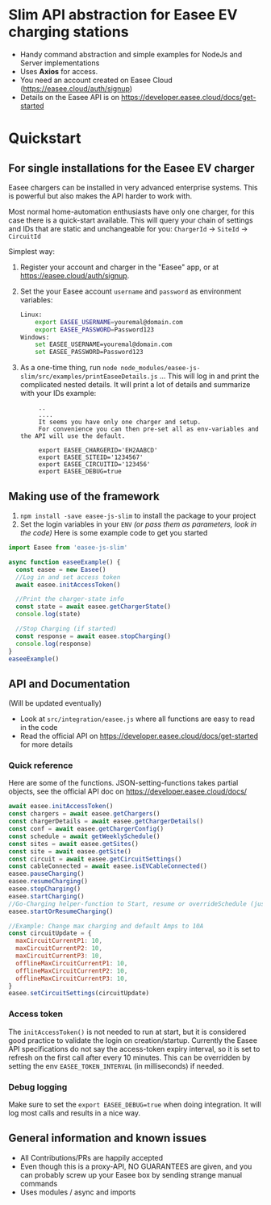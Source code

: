 # Slim API abstraction for Easee EV charging stations

- Handy command abstraction and simple examples for NodeJs and Server implementations
- Uses **Axios** for access.
- You need an account created on Easee Cloud (https://easee.cloud/auth/signup)
- Details on the Easee API is on https://developer.easee.cloud/docs/get-started

# Quickstart

## For single installations for the Easee EV charger

Easee chargers can be installed in very advanced enterprise systems. This is powerful but also makes the API harder to work with.

Most normal home-automation enthusiasts have only one charger, for this case there is a quick-start available. This will query your chain of settings and IDs that are static and unchangeable for you:
`ChargerId` -> `SiteId` -> `CircuitId`

Simplest way:

1. Register your account and charger in the "Easee" app, or at https://easee.cloud/auth/signup.
1. Set the your Easee account `username` and `password` as environment variables:
   ```bash
   Linux:
       export EASEE_USERNAME=youremal@domain.com
       export EASEE_PASSWORD=Password123
   Windows:
       set EASEE_USERNAME=youremal@domain.com
       set EASEE_PASSWORD=Password123
   ```
1. As a one-time thing, run `node node_modules/easee-js-slim/src/examples/printEaseeDetails.js`
   ... This will log in and print the complicated nested details. It will print a lot of details and summarize with your IDs example:

   ```
        ..
        ....
        It seems you have only one charger and setup.
        For convenience you can then pre-set all as env-variables and the API will use the default.

        export EASEE_CHARGERID='EH2AABCD'
        export EASEE_SITEID='1234567'
        export EASEE_CIRCUITID='123456'
        export EASEE_DEBUG=true
   ```

## Making use of the framework

1. `npm install -save easee-js-slim` to install the package to your project
2. Set the login variables in your `ENV` _(or pass them as parameters, look in the code)_
   Here is some example code to get you started

```javascript
import Easee from 'easee-js-slim'

async function easeeExample() {
  const easee = new Easee()
  //Log in and set access token
  await easee.initAccessToken()

  //Print the charger-state info
  const state = await easee.getChargerState()
  console.log(state)

  //Stop Charging (if started)
  const response = await easee.stopCharging()
  console.log(response)
}
easeeExample()
```

## API and Documentation

(Will be updated eventually)

- Look at `src/integration/easee.js` where all functions are easy to read in the code
- Read the official API on https://developer.easee.cloud/docs/get-started for more details

### Quick reference

Here are some of the functions. JSON-setting-functions takes partial objects, see the official API doc on https://developer.easee.cloud/docs/

```javascript
await easee.initAccessToken()
const chargers = await easee.getChargers()
const chargerDetails = await easee.getChargerDetails()
const conf = await easee.getChargerConfig()
const schedule = await getWeeklySchedule()
const sites = await easee.getSites()
const site = await easee.getSite()
const circuit = await easee.getCircuitSettings()
const cableConnected = await easee.isEVCableConnected()
easee.pauseCharging()
easee.resumeCharging()
easee.stopCharging()
easee.startCharging()
//Go-Charging helper-function to Start, resume or overrideSchedule (just make it happen..)
easee.startOrResumeCharging()

//Example: Change max charging and default Amps to 10A
const circuitUpdate = {
  maxCircuitCurrentP1: 10,
  maxCircuitCurrentP2: 10,
  maxCircuitCurrentP3: 10,
  offlineMaxCircuitCurrentP1: 10,
  offlineMaxCircuitCurrentP2: 10,
  offlineMaxCircuitCurrentP3: 10,
}
easee.setCircuitSettings(circuitUpdate)
```

### Access token

The `initAccessToken()` is not needed to run at start, but it is considered good practice to validate the login on creation/startup. Currently the Easee API specifications do not say the access-token expiry interval, so it is set to refresh on the first call after every 10 minutes. This can be overridden by setting the env `EASEE_TOKEN_INTERVAL` (in milliseconds) if needed.

### Debug logging

Make sure to set the `export EASEE_DEBUG=true` when doing integration. It will log most calls and results in a nice way.

## General information and known issues

- All Contributions/PRs are happily accepted
- Even though this is a proxy-API, NO GUARANTEES are given, and you can probably screw up your Easee box by sending strange manual commands
- Uses modules / async and imports
